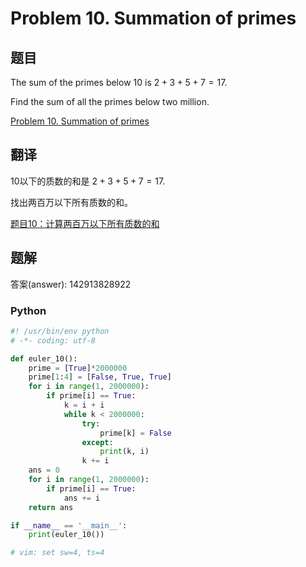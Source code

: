 Problem 10. Summation of primes
==================================

## 题目

The sum of the primes below 10 is $2 + 3 + 5 + 7 = 17$.

Find the sum of all the primes below two million.

[Problem 10. Summation of primes](https://projecteuler.net/problem=10 "Problem 10")

## 翻译

10以下的质数的和是 $2 + 3 + 5 + 7 = 17$.

找出两百万以下所有质数的和。

[题目10：计算两百万以下所有质数的和](http://pe.spiritzhang.com/index.php/2011-05-11-09-44-54/11-10 "题目10")

## 题解

答案(answer): 142913828922

### Python

~~~python
#! /usr/bin/env python
# -*- coding: utf-8

def euler_10():
    prime = [True]*2000000
    prime[1:4] = [False, True, True]
    for i in range(1, 2000000):
        if prime[i] == True:
            k = i + i
            while k < 2000000:
                try:
                    prime[k] = False
                except:
                    print(k, i)
                k += i
    ans = 0
    for i in range(1, 2000000):
        if prime[i] == True:
            ans += i
    return ans

if __name__ == '__main__':
    print(euler_10())

# vim: set sw=4, ts=4
~~~

